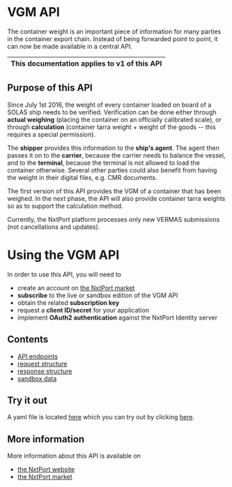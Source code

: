 # VGM API

The container weight is an important piece of information for many parties in the container export chain. Instead of being forwarded point to point, it can now be made available in a central API.

| This documentation applies to v1 of this API | 
| -------- |


## Purpose of this API

Since July 1st 2016, the weight of every container loaded on board of a SOLAS ship needs to be verified. Verification can be done either through **actual weighing** (placing the container on an officially calibrated scale), or through **calculation** (container tarra weight + weight of the goods -- this requires a special permission).

The **shipper** provides this information to the **ship's agent**. The agent then passes it on to the **carrier**, because the carrier needs to balance the vessel, and to the **terminal**, because the terminal is not allowed to load the container otherwise. Several other parties could also benefit from having the weight in their digital files, e.g. CMR documents.

The first version of this API provides the VGM of a container that has been weighed. In the next phase, the API will also provide container tarra weights so as to support the calculation method. 

Currently, the NxtPort platform processes only new VERMAS submissions (not cancellations and updates).

# Using the VGM API

In order to use this API, you will need to 
* create an account on [the NxtPort market](https://www.nxtport.com/market/our-marketplace/marketplace)
* **subscribe** to the live or sandbox edition of the VGM API 
* obtain the related **subscription key**
* request a **client ID/secret** for your application
* implement **OAuth2 authentication** against the NxtPort Identity server

## Contents

* [API endpoints](./endpoints.md)
* [request structure](./requests.md)
* [response structure](./responses.md)
* [sandbox data](./data/samples.md)

## Try it out

A yaml file is located [here](https://nxtport.github.io/api/vgm.yaml) which you can try out by clicking [here](https://nxtport.github.io/?api=vgm).



## More information

More information about this API is available on
* [the NxtPort website](https://www.nxtport.com)
* [the NxtPort market](https://www.nxtport.com/market/our-marketplace/marketplace)